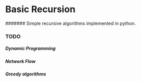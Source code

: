 # Basic Recursion

####### Simple recursive algorithms implemented in python.

### TODO
##### Dynamic Programming
##### Network Flow
##### Greedy algorithms
